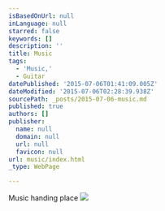 ```yaml
---
isBasedOnUrl: null
inLanguage: null
starred: false
keywords: []
description: ''
title: Music
tags:
  - 'Music,'
  - Guitar
datePublished: '2015-07-06T01:41:09.005Z'
dateModified: '2015-07-06T02:28:39.938Z'
sourcePath: _posts/2015-07-06-music.md
published: true
authors: []
publisher:
  name: null
  domain: null
  url: null
  favicon: null
url: music/index.html
_type: WebPage

---
```

Music handing place
![](https://the-grid-user-content.s3-us-west-2.amazonaws.com/d66b951c-b1b1-4ece-92e9-f84efd81ee99.JPG)